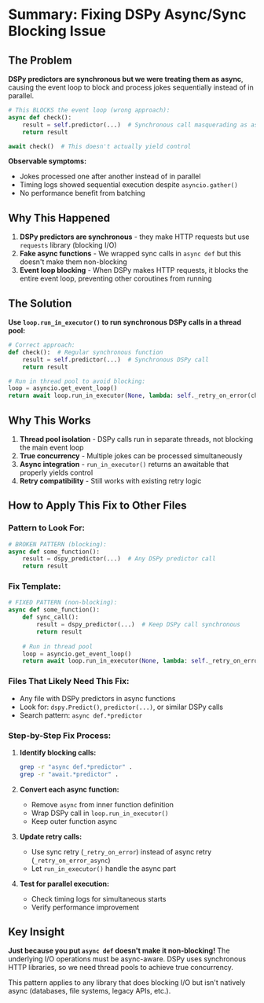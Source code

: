# Summary: Fixing DSPy Async/Sync Blocking Issue

## The Problem

**DSPy predictors are synchronous but we were treating them as async**, causing the event loop to block and process jokes sequentially instead of in parallel.

```python
# This BLOCKS the event loop (wrong approach):
async def check():
    result = self.predictor(...)  # Synchronous call masquerading as async
    return result

await check()  # This doesn't actually yield control
```

**Observable symptoms:**
- Jokes processed one after another instead of in parallel
- Timing logs showed sequential execution despite `asyncio.gather()`
- No performance benefit from batching

## Why This Happened

1. **DSPy predictors are synchronous** - they make HTTP requests but use `requests` library (blocking I/O)
2. **Fake async functions** - We wrapped sync calls in `async def` but this doesn't make them non-blocking
3. **Event loop blocking** - When DSPy makes HTTP requests, it blocks the entire event loop, preventing other coroutines from running

## The Solution

**Use `loop.run_in_executor()` to run synchronous DSPy calls in a thread pool:**

```python
# Correct approach:
def check():  # Regular synchronous function
    result = self.predictor(...)  # Synchronous DSPy call
    return result

# Run in thread pool to avoid blocking:
loop = asyncio.get_event_loop()
return await loop.run_in_executor(None, lambda: self._retry_on_error(check))
```

## Why This Works

1. **Thread pool isolation** - DSPy calls run in separate threads, not blocking the main event loop
2. **True concurrency** - Multiple jokes can be processed simultaneously 
3. **Async integration** - `run_in_executor()` returns an awaitable that properly yields control
4. **Retry compatibility** - Still works with existing retry logic

## How to Apply This Fix to Other Files

### Pattern to Look For:
```python
# BROKEN PATTERN (blocking):
async def some_function():
    result = dspy_predictor(...)  # Any DSPy predictor call
    return result
```

### Fix Template:
```python
# FIXED PATTERN (non-blocking):
async def some_function():
    def sync_call():
        result = dspy_predictor(...)  # Keep DSPy call synchronous
        return result
    
    # Run in thread pool
    loop = asyncio.get_event_loop()
    return await loop.run_in_executor(None, lambda: self._retry_on_error(sync_call))
```

### Files That Likely Need This Fix:
- Any file with DSPy predictors in async functions
- Look for: `dspy.Predict()`, `predictor(...)`, or similar DSPy calls
- Search pattern: `async def.*predictor`

### Step-by-Step Fix Process:

1. **Identify blocking calls:**
   ```bash
   grep -r "async def.*predictor" .
   grep -r "await.*predictor" .
   ```

2. **Convert each async function:**
   - Remove `async` from inner function definition
   - Wrap DSPy call in `loop.run_in_executor()`
   - Keep outer function async

3. **Update retry calls:**
   - Use sync retry (`_retry_on_error`) instead of async retry (`_retry_on_error_async`)
   - Let `run_in_executor()` handle the async part

4. **Test for parallel execution:**
   - Check timing logs for simultaneous starts
   - Verify performance improvement

## Key Insight

**Just because you put `async def` doesn't make it non-blocking!** The underlying I/O operations must be async-aware. DSPy uses synchronous HTTP libraries, so we need thread pools to achieve true concurrency.

This pattern applies to any library that does blocking I/O but isn't natively async (databases, file systems, legacy APIs, etc.).